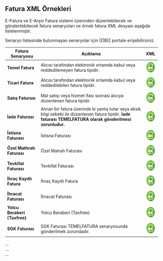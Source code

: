 ## Fatura XML Örnekleri
E-Fatura ve E-Arşiv Fatura sistemi üzerinden düzenlebilecek ve gönderilebilecek fatura senaryoları ve örnek fatura XML dosyası aşağıda listelenmiştir.

<aside class="notice">Senaryo listesinde bulunmayan senaryolar için İZİBİZ portale erişebilirsiniz.</aside>


Fatura Senaryosu | Açıklama         | XML  
--------- | ----------- | -----------
**Temel Fatura** | Alıcısı tarafından elektronik ortamda kabul veya reddedilemeyen fatura tipidir. | <a href="/resource/xml/temel_fatura_ornek.xml" target="_blank"><img src="/images/xml-icon.png" height="42" width="42"/></a>
**Ticari Fatura** | Alıcısı tarafından elektronik ortamda kabul veya reddedilebilen fatura tipidir. | <a href="/resource/xml/ticari_fatura_ornek.xml" target="_blank"> <img src="/images/xml-icon.png" height="42" width="42"/></a>
**Satış Faturası** | Mal satışı veya hizmet ifası sonrası alıcıya düzenlenen fatura tipidir. | <a href="/resource/xml/satis_fatura_ornek.xml" target="_blank"> <img src="/images/xml-icon.png" height="42" width="42"/></a>
**İade Faturası** | Alınan bir fatura üzerinde ki yanlış tutar veya eksik bilgi sebebi ile düzenlenen fatura tipidir. **İade faturası TEMELFATURA olarak gönderilmesi zorunludur.** | <a href="/resource/xml/iade_fatura_ornek.xml" target="_blank"> <img src="/images/xml-icon.png" height="42" width="42"/></a>
**İstisna Faturası** | İstisna Faturası | <a href="/resource/xml/istisna_fatura_ornek.xml" target="_blank"> <img src="/images/xml-icon.png" height="42" width="42"/></a>
**Özel Mathrah Faturası** | Özel Matrah Faturası | <a href="/resource/xml/ozelmatrah_fatura_ornek.xml" target="_blank"> <img src="/images/xml-icon.png" height="42" width="42"/></a>
**Tevkifat Faturası** |Tevkifat Faturası | <a href="/resource/xml/tevkifat_fatura_ornek.xml" target="_blank"> <img src="/images/xml-icon.png" height="42" width="42"/></a>
**İhraç Kayıtlı Fatura** |İhraç Kayıtlı Fatura | <a href="/resource/xml/ihrackayitli_fatura_ornek.xml" target="_blank"> <img src="/images/xml-icon.png" height="42" width="42"/></a>
**İhracat Faturası** |İhracat Faturası | <a href="/resource/xml/ihracat_fatura_ornek.xml" target="_blank"> <img src="/images/xml-icon.png" height="42" width="42"/></a>
**Yolcu Beraberi (Taxfree)** |Yolcu Beraberi (Taxfree) | <a href="/resource/xml/taxfree_fatura_ornek.xml" target="_blank"> <img src="/images/xml-icon.png" height="42" width="42"/></a>
**SGK Faturası** |SGK Faturası TEMELFATURA senaryosunda gönderilmek zorundadır.| <a href="/resource/xml/sgk_fatura_ornek.xml" target="_blank"> <img src="/images/xml-icon.png" height="42" width="42"/></a>

<aside class="notice">...</aside>

<aside class="success">...</aside>

<aside class="warning">...</aside>
